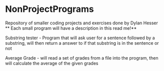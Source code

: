 # NonProjectPrograms
Repository of smaller coding projects and exercises done by Dylan Hesser
** Each small program will have a description in this read me!**

Substring tester - Program that will ask user for a sentence followed by a substring, will then return a answer to if that substring is in the sentence or not

Average Grade - will read a set of grades from a file into the program, then will calculate the average of the given grades
